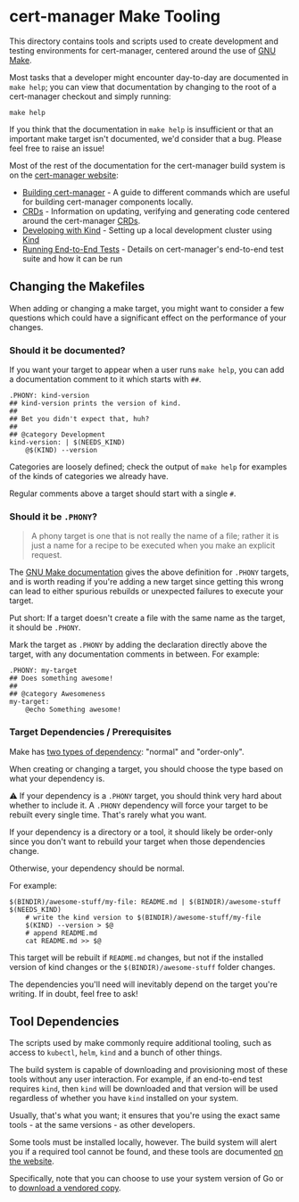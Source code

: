 # cert-manager Make Tooling

This directory contains tools and scripts used to create development and
testing environments for cert-manager, centered around the use of [GNU Make](https://www.gnu.org/software/make/).

Most tasks that a developer might encounter day-to-day are documented in `make help`;
you can view that documentation by changing to the root of a cert-manager checkout and simply running:

```console
make help
```

If you think that the documentation in `make help` is insufficient or that an important
make target isn't documented, we'd consider that a bug. Please feel free to raise an issue!

Most of the rest of the documentation for the cert-manager build system is on the [cert-manager website](https://anthos-cert-manager.io/docs/):

- [Building cert-manager](https://anthos-cert-manager.io/docs/contributing/building/) -
  A guide to different commands which are useful for building cert-manager components locally.
- [CRDs](https://anthos-cert-manager.io/docs/contributing/crds/) -
  Information on updating, verifying and generating code centered around the cert-manager [CRDs](https://kubernetes.io/docs/concepts/extend-kubernetes/api-extension/custom-resources/).
- [Developing with Kind](https://anthos-cert-manager.io/docs/contributing/kind/) -
  Setting up a local development cluster using [Kind](https://kind.sigs.k8s.io)
- [Running End-to-End Tests](https://anthos-cert-manager.io/docs/contributing/e2e/) -
  Details on cert-manager's end-to-end test suite and how it can be run

## Changing the Makefiles

When adding or changing a make target, you might want to consider a few questions which could have a significant
effect on the performance of your changes.

### Should it be documented?

If you want your target to appear when a user runs `make help`, you can add a documentation comment
to it which starts with `##`.

```make
.PHONY: kind-version
## kind-version prints the version of kind.
##
## Bet you didn't expect that, huh?
##
## @category Development
kind-version: | $(NEEDS_KIND)
	@$(KIND) --version
```

Categories are loosely defined; check the output of `make help` for examples of the kinds of categories we already have.

Regular comments above a target should start with a single `#`.

### Should it be `.PHONY`?

> A phony target is one that is not really the name of a file; rather it is just a name for a recipe to be executed when you make an explicit request.

The [GNU Make documentation](https://www.gnu.org/software/make/manual/html_node/Phony-Targets.html) gives the above definition for `.PHONY` targets, and is
worth reading if you're adding a new target since getting this wrong can lead to either spurious rebuilds or unexpected failures to execute your target.

Put short: If a target doesn't create a file with the same name as the target, it should be `.PHONY`.

Mark the target as `.PHONY` by adding the declaration directly above the target, with any documentation comments in between. For example:

```make
.PHONY: my-target
## Does something awesome!
##
## @category Awesomeness
my-target:
	@echo Something awesome!
```

### Target Dependencies / Prerequisites

Make has [two types of dependency](https://www.gnu.org/software/make/manual/html_node/Prerequisite-Types.html): "normal" and "order-only".

When creating or changing a target, you should choose the type based on what your dependency is.

⚠️ If your dependency is a `.PHONY` target, you should think very hard about whether to include it. A `.PHONY` dependency will force your target to be rebuilt every single time. That's rarely what you want.

If your dependency is a directory or a tool, it should likely be order-only since you don't want to rebuild your target when those dependencies change.

Otherwise, your dependency should be normal.

For example:

```make
$(BINDIR)/awesome-stuff/my-file: README.md | $(BINDIR)/awesome-stuff $(NEEDS_KIND)
	# write the kind version to $(BINDIR)/awesome-stuff/my-file
	$(KIND) --version > $@
	# append README.md
	cat README.md >> $@
```

This target will be rebuilt if `README.md` changes, but not if the installed version of kind changes or the `$(BINDIR)/awesome-stuff` folder changes.

The dependencies you'll need will inevitably depend on the target you're writing. If in doubt, feel free to ask!

## Tool Dependencies

The scripts used by make commonly require additional tooling, such as
access to `kubectl`, `helm`, `kind` and a bunch of other things.

The build system is capable of downloading and provisioning most of these tools
without any user interaction. For example, if an end-to-end test requires `kind`,
then `kind` will be downloaded and that version will be used regardless of whether
you have `kind` installed on your system.

Usually, that's what you want; it ensures that you're using the exact same tools - at the
same versions - as other developers.

Some tools must be installed locally, however. The build system will alert you if a required
tool cannot be found, and these tools are documented [on the website](https://anthos-cert-manager.io/docs/contributing/building/#prerequisites).

Specifically, note that you can choose to use your system version of Go or to [download a vendored copy](https://anthos-cert-manager.io/docs/contributing/building/#go-versions).
